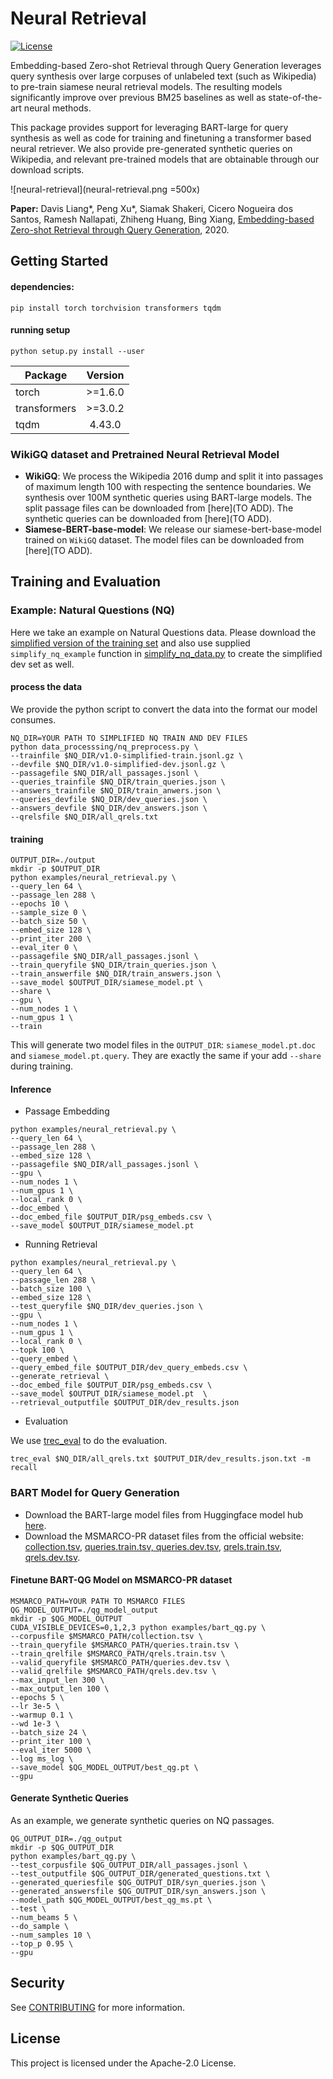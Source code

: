 # Neural Retrieval
[![License](https://img.shields.io/badge/License-Apache%202.0-blue.svg)](LICENSE)


Embedding-based Zero-shot Retrieval through Query Generation leverages query synthesis over large corpuses of unlabeled text (such as Wikipedia) to pre-train siamese neural retrieval models. The resulting models significantly improve over previous BM25 baselines as well as state-of-the-art neural methods.

This package provides support for leveraging BART-large for query synthesis as well as code for training and finetuning a transformer based neural retriever.
We also provide pre-generated synthetic queries on Wikipedia, and relevant pre-trained models that are obtainable through our download scripts.

![neural-retrieval](neural-retrieval.png =500x)

**Paper:** Davis Liang\*, Peng Xu\*, Siamak Shakeri, Cicero Nogueira dos Santos, Ramesh Nallapati, Zhiheng Huang, Bing Xiang, [Embedding-based Zero-shot Retrieval through Query Generation](https://arxiv.org/pdf/2009.10270.pdf), 2020.

## Getting Started
#### dependencies:
`pip install torch torchvision transformers tqdm
`
#### running setup
`python setup.py install --user
`

| Package       | Version       | 
| ------------- |:-------------:|
| torch         | \>=1.6.0         |
| transformers  | \>=3.0.2         |
| tqdm          | 4.43.0        |

### WikiGQ dataset and Pretrained Neural Retrieval Model
- **WikiGQ**: We process the Wikipedia 2016 dump and split it into passages of maximum length 100 with respecting the sentence boundaries. We synthesis over 100M synthetic queries using BART-large models. 
The split passage files can be downloaded from [here](TO ADD). The synthetic queries can be downloaded from [here](TO ADD). 
- **Siamese-BERT-base-model**: We release our siamese-bert-base-model trained on `WikiGQ` dataset. The model files can be downloaded from [here](TO ADD).     


## Training and Evaluation

### Example: Natural Questions (NQ)

Here we take an example on Natural Questions data. Please download the [simplified version of the training set](https://storage.cloud.google.com/natural_questions/v1.0-simplified/simplified-nq-train.jsonl.gz) and also use supplied `simplify_nq_example` function
in [simplify_nq_data.py](https://github.com/google-research-datasets/natural-questions/blob/master/simplify_nq_data.py) to create the simplified dev set as well.

#### process the data
We provide the python script to convert the data into the format our model consumes.
```
NQ_DIR=YOUR PATH TO SIMPLIFIED NQ TRAIN AND DEV FILES
python data_processsing/nq_preprocess.py \
--trainfile $NQ_DIR/v1.0-simplified-train.jsonl.gz \
--devfile $NQ_DIR/v1.0-simplified-dev.jsonl.gz \
--passagefile $NQ_DIR/all_passages.jsonl \
--queries_trainfile $NQ_DIR/train_queries.json \
--answers_trainfile $NQ_DIR/train_anwers.json \
--queries_devfile $NQ_DIR/dev_queries.json \
--answers_devfile $NQ_DIR/dev_answers.json \
--qrelsfile $NQ_DIR/all_qrels.txt
```
#### training

```angular2html
OUTPUT_DIR=./output
mkdir -p $OUTPUT_DIR
python examples/neural_retrieval.py \
--query_len 64 \
--passage_len 288 \
--epochs 10 \
--sample_size 0 \
--batch_size 50 \
--embed_size 128 \
--print_iter 200 \
--eval_iter 0 \
--passagefile $NQ_DIR/all_passages.jsonl \
--train_queryfile $NQ_DIR/train_queries.json \
--train_answerfile $NQ_DIR/train_answers.json \
--save_model $OUTPUT_DIR/siamese_model.pt \
--share \
--gpu \
--num_nodes 1 \
--num_gpus 1 \
--train 
```
This will generate two model files in the `OUTPUT_DIR`: `siamese_model.pt.doc` and `siamese_model.pt.query`. They are exactly the same if your add `--share` during training. 
#### Inference

- Passage Embedding
```angular2html
python examples/neural_retrieval.py \
--query_len 64 \
--passage_len 288 \
--embed_size 128 \
--passagefile $NQ_DIR/all_passages.jsonl \
--gpu \
--num_nodes 1 \
--num_gpus 1 \
--local_rank 0 \
--doc_embed \
--doc_embed_file $OUTPUT_DIR/psg_embeds.csv \
--save_model $OUTPUT_DIR/siamese_model.pt 
```
- Running Retrieval 
```angular2html
python examples/neural_retrieval.py \
--query_len 64 \
--passage_len 288 \
--batch_size 100 \
--embed_size 128 \
--test_queryfile $NQ_DIR/dev_queries.json \
--gpu \
--num_nodes 1 \
--num_gpus 1 \
--local_rank 0 \
--topk 100 \
--query_embed \
--query_embed_file $OUTPUT_DIR/dev_query_embeds.csv \
--generate_retrieval \
--doc_embed_file $OUTPUT_DIR/psg_embeds.csv \
--save_model $OUTPUT_DIR/siamese_model.pt  \
--retrieval_outputfile $OUTPUT_DIR/dev_results.json
```
- Evaluation

We use [trec_eval](https://github.com/usnistgov/trec_eval) to do the evaluation. 
```angular2html
trec_eval $NQ_DIR/all_qrels.txt $OUTPUT_DIR/dev_results.json.txt -m recall 
```

### BART Model for Query Generation
- Download the BART-large model files from Huggingface model hub [here](https://s3.amazonaws.com/models.huggingface.co/bert/facebook/bart-large/pytorch_model.bin).
- Download the MSMARCO-PR dataset files from the official website: [collection.tsv](https://msmarco.blob.core.windows.net/msmarcoranking/collection.tar.gz), 
[queries.train.tsv, queries.dev.tsv](https://msmarco.blob.core.windows.net/msmarcoranking/queries.tar.gz), 
[qrels.train.tsv](https://msmarco.blob.core.windows.net/msmarcoranking/qrels.train.tsv), 
[qrels.dev.tsv](https://msmarco.blob.core.windows.net/msmarcoranking/qrels.dev.tsv). 

#### Finetune BART-QG Model on MSMARCO-PR dataset
```angular2html
MSMARCO_PATH=YOUR PATH TO MSMARCO FILES
QG_MODEL_OUTPUT=./qg_model_output
mkdir -p $QG_MODEL_OUTPUT
CUDA_VISIBLE_DEVICES=0,1,2,3 python examples/bart_qg.py \
--corpusfile $MSMARCO_PATH/collection.tsv \
--train_queryfile $MSMARCO_PATH/queries.train.tsv \
--train_qrelfile $MSMARCO_PATH/qrels.train.tsv \
--valid_queryfile $MSMARCO_PATH/queries.dev.tsv \
--valid_qrelfile $MSMARCO_PATH/qrels.dev.tsv \
--max_input_len 300 \
--max_output_len 100 \
--epochs 5 \
--lr 3e-5 \
--warmup 0.1 \
--wd 1e-3 \
--batch_size 24 \
--print_iter 100 \
--eval_iter 5000 \
--log ms_log \
--save_model $QG_MODEL_OUTPUT/best_qg.pt \
--gpu
```
#### Generate Synthetic Queries
As an example, we generate synthetic queries on NQ passages. 
```angular2html
QG_OUTPUT_DIR=./qg_output
mkdir -p $QG_OUTPUT_DIR
python examples/bart_qg.py \
--test_corpusfile $QG_OUTPUT_DIR/all_passages.jsonl \
--test_outputfile $QG_OUTPUT_DIR/generated_questions.txt \
--generated_queriesfile $QG_OUTPUT_DIR/syn_queries.json \
--generated_answersfile $QG_OUTPUT_DIR/syn_answers.json \
--model_path $QG_MODEL_OUTPUT/best_qg_ms.pt \
--test \
--num_beams 5 \
--do_sample \
--num_samples 10 \
--top_p 0.95 \
--gpu
```



## Security

See [CONTRIBUTING](CONTRIBUTING.md#security-issue-notifications) for more information.

## License

This project is licensed under the Apache-2.0 License.

